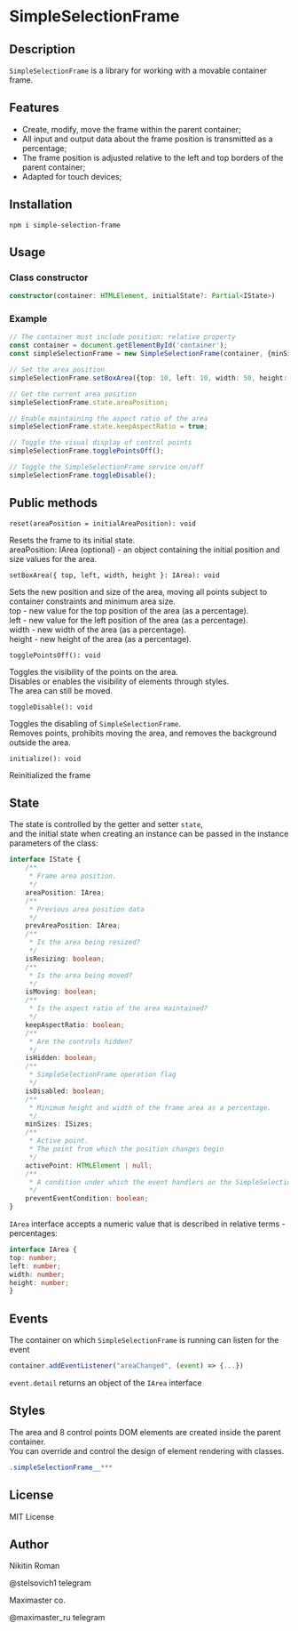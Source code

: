 # SimpleSelectionFrame

## Description

```SimpleSelectionFrame``` is a library for working with a movable container frame.<br/>

## Features

* Create, modify, move the frame within the parent container;
* All input and output data about the frame position is transmitted as a percentage;
* The frame position is adjusted relative to the left and top borders of the parent container;
* Adapted for touch devices;

## Installation

```
npm i simple-selection-frame
```

## Usage

### Class constructor
```typescript
constructor(container: HTMLElement, initialState?: Partial<IState>)
```

### Example
```typescript
// The container must include position: relative property
const container = document.getElementById('container');
const simpleSelectionFrame = new SimpleSelectionFrame(container, {minSizes: {width: 10, height: 10}});

// Set the area position
simpleSelectionFrame.setBoxArea({top: 10, left: 10, width: 50, height: 50});

// Get the current area position
simpleSelectionFrame.state.areaPosition;

// Enable maintaining the aspect ratio of the area
simpleSelectionFrame.state.keepAspectRatio = true;

// Toggle the visual display of control points
simpleSelectionFrame.togglePointsOff();

// Toggle the SimpleSelectionFrame service on/off
simpleSelectionFrame.toggleDisable();
```

## Public methods

```
reset(areaPosition = initialAreaPosition): void
```
Resets the frame to its initial state.<br/>
areaPosition: IArea (optional) -  an object containing the initial position and size values for the area.
```
setBoxArea({ top, left, width, height }: IArea): void
```
Sets the new position and size of the area, moving all points subject to container constraints and minimum area size.<br/>
top - new value for the top position of the area (as a percentage).<br/>
left - new value for the left position of the area (as a percentage).<br/>
width - new width of the area (as a percentage).<br/>
height - new height of the area (as a percentage).<br/>

```
togglePointsOff(): void
```
Toggles the visibility of the points on the area.<br/>
Disables or enables the visibility of elements through styles.<br/>
The area can still be moved.

```
toggleDisable(): void
```
Toggles the disabling of ```SimpleSelectionFrame```.<br/>
Removes points, prohibits moving the area, and removes the background outside the area.

```
initialize(): void
```
Reinitialized the frame

## State

The state is controlled by the getter and setter ```state```, <br/>
and the initial state when creating an instance can be passed in the instance parameters of the class:
```ts
interface IState {
    /**
     * Frame area position.
     */
    areaPosition: IArea;
    /**
     * Previous area position data
     */
    prevAreaPosition: IArea;
    /**
     * Is the area being resized?
     */
    isResizing: boolean;
    /**
     * Is the area being moved?
     */
    isMoving: boolean;
    /**
     * Is the aspect ratio of the area maintained?
     */
    keepAspectRatio: boolean;
    /**
     * Are the controls hidden?
     */
    isHidden: boolean;
    /**
     * SimpleSelectionFrame operation flag
     */
    isDisabled: boolean;
    /**
     * Minimum height and width of the frame area as a percentage.
     */
    minSizes: ISizes;
    /**
     * Active point.
     * The point from which the position changes begin
     */
    activePoint: HTMLElement | null;
    /**
     * A condition under which the event handlers on the SimpleSelectionFrame frame will not be executed
     */
    preventEventCondition: boolean;
}
```

```IArea``` interface accepts a numeric value that is described in relative terms - percentages:
```ts
interface IArea {
top: number;
left: number;
width: number;
height: number;
}
```

## Events
The container on which ```SimpleSelectionFrame``` is running can listen for the event

```js
container.addEventListener("areaChanged", (event) => {...})
```
```event.detail``` returns an object of the ```IArea``` interface

## Styles
The area and 8 control points DOM elements are created inside the parent container.<br/>
You can override and control the design of element rendering with classes.

```css
.simpleSelectionFrame__*** 
```


## License

MIT License

## Author

Nikitin Roman

@stelsovich1 telegram

Maximaster co.

@maximaster_ru telegram
